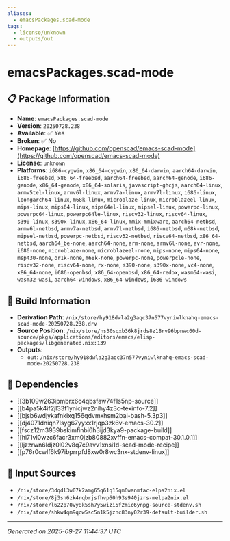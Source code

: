 ```yaml
---
aliases:
  - emacsPackages.scad-mode
tags:
  - license/unknown
  - outputs/out
---
```


# emacsPackages.scad-mode

## 📋 Package Information

- **Name**: `emacsPackages.scad-mode`
- **Version**: `20250728.238`
- **Available**: ✅ Yes
- **Broken**: ✅ No
- **Homepage**: [https://github.com/openscad/emacs-scad-mode](https://github.com/openscad/emacs-scad-mode)
- **License**: `unknown`
- **Platforms**: `i686-cygwin`, `x86_64-cygwin`, `x86_64-darwin`, `aarch64-darwin`, `i686-freebsd`, `x86_64-freebsd`, `aarch64-freebsd`, `aarch64-genode`, `i686-genode`, `x86_64-genode`, `x86_64-solaris`, `javascript-ghcjs`, `aarch64-linux`, `armv5tel-linux`, `armv6l-linux`, `armv7a-linux`, `armv7l-linux`, `i686-linux`, `loongarch64-linux`, `m68k-linux`, `microblaze-linux`, `microblazeel-linux`, `mips-linux`, `mips64-linux`, `mips64el-linux`, `mipsel-linux`, `powerpc-linux`, `powerpc64-linux`, `powerpc64le-linux`, `riscv32-linux`, `riscv64-linux`, `s390-linux`, `s390x-linux`, `x86_64-linux`, `mmix-mmixware`, `aarch64-netbsd`, `armv6l-netbsd`, `armv7a-netbsd`, `armv7l-netbsd`, `i686-netbsd`, `m68k-netbsd`, `mipsel-netbsd`, `powerpc-netbsd`, `riscv32-netbsd`, `riscv64-netbsd`, `x86_64-netbsd`, `aarch64_be-none`, `aarch64-none`, `arm-none`, `armv6l-none`, `avr-none`, `i686-none`, `microblaze-none`, `microblazeel-none`, `mips-none`, `mips64-none`, `msp430-none`, `or1k-none`, `m68k-none`, `powerpc-none`, `powerpcle-none`, `riscv32-none`, `riscv64-none`, `rx-none`, `s390-none`, `s390x-none`, `vc4-none`, `x86_64-none`, `i686-openbsd`, `x86_64-openbsd`, `x86_64-redox`, `wasm64-wasi`, `wasm32-wasi`, `aarch64-windows`, `x86_64-windows`, `i686-windows`

## 🔧 Build Information

- **Derivation Path**: `/nix/store/hy918dwla2g3aqc37n577vyniwlknahq-emacs-scad-mode-20250728.238.drv`
- **Source Position**: `/nix/store/ns30sqxb36k8jrds8z18rv96bpnwc60d-source/pkgs/applications/editors/emacs/elisp-packages/libgenerated.nix:139`
- **Outputs**:
  - `out`:  `/nix/store/hy918dwla2g3aqc37n577vyniwlknahq-emacs-scad-mode-20250728.238`

## 🔗 Dependencies

- [[3b109w263ipmbrx6c4qbsfaw74f1s5np-source]]
- [[b4pa5k4if2jl33f1ynicjwz2nihy4z3c-texinfo-7.2]]
- [[bjsb6wdjykafnkixq156qdvmxhsm2bai-bash-5.3p3]]
- [[dj4071dniqn7lsyg67yyxx1rjqp3zk6v-emacs-30.2]]
- [[fscz12m3939bskimfinbi6h3ijd3kya9-package-build]]
- [[hi71vi0wzc6facr3xm0jzb80882xvffn-emacs-compat-30.1.0.1]]
- [[ljzzrwn6ldjz0l02v8q7c9avv1xnsi1d-scad-mode-recipe]]
- [[p76r0cwlf6k97ibprrpfd8xw0r8wc3nx-stdenv-linux]]

## 📁 Input Sources

- `/nix/store/3dqdl3w07k2amg65q61q15qm6wanmfac-elpa2nix.el`
- `/nix/store/8j3sn6zk4rqbrjsfhvp50h93s940jzrs-melpa2nix.el`
- `/nix/store/l622p70vy8k5sh7y5wizi5f2mic6ynpg-source-stdenv.sh`
- `/nix/store/shkw4qm9qcw5sc5n1k5jznc83ny02r39-default-builder.sh`

---
*Generated on 2025-09-27 11:44:37 UTC*
